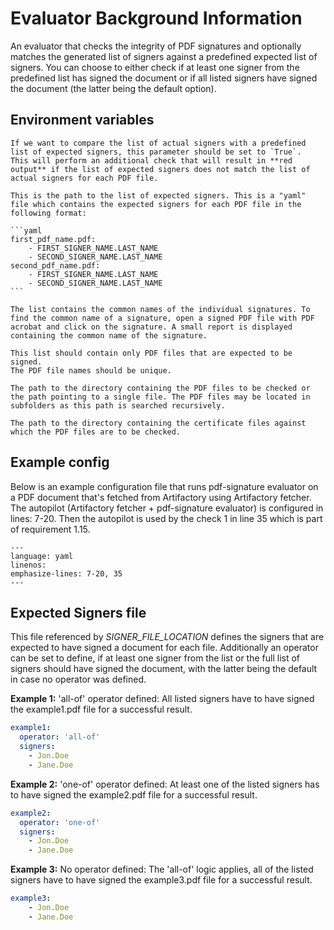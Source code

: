 <!--
SPDX-FileCopyrightText: 2024 grow platform GmbH

SPDX-License-Identifier: MIT
-->

# Evaluator Background Information

An evaluator that checks the integrity of PDF signatures and optionally matches the generated list of signers against a predefined expected list of signers. You can choose to either check if at least one signer from the predefined list has signed the document or if all listed signers have signed the document (the latter being the default option).

## Environment variables

```{envvar} VALIDATE_SIGNERS
If we want to compare the list of actual signers with a predefined list of expected signers, this parameter should be set to `True`.
This will perform an additional check that will result in **red output** if the list of expected signers does not match the list of actual signers for each PDF file.
```

````{envvar} SIGNER_FILE_LOCATION
This is the path to the list of expected signers. This is a "yaml" file which contains the expected signers for each PDF file in the following format:

```yaml
first_pdf_name.pdf:
    - FIRST_SIGNER_NAME.LAST_NAME
    - SECOND_SIGNER_NAME.LAST_NAME
second_pdf_name.pdf:
    - FIRST_SIGNER_NAME.LAST_NAME
    - SECOND_SIGNER_NAME.LAST_NAME
```

The list contains the common names of the individual signatures. To find the common name of a signature, open a signed PDF file with PDF acrobat and click on the signature. A small report is displayed containing the common name of the signature.

This list should contain only PDF files that are expected to be signed.
The PDF file names should be unique.

````

```{envvar} PDF_LOCATION
The path to the directory containing the PDF files to be checked or the path pointing to a single file. The PDF files may be located in subfolders as this path is searched recursively.
```

```{envvar} CERTIFICATE_LOCATION
The path to the directory containing the certificate files against which the PDF files are to be checked.
```

## Example config

Below is an example configuration file that runs pdf-signature evaluator on a PDF document that's fetched from Artifactory using Artifactory fetcher. The autopilot (Artifactory fetcher + pdf-signature evaluator) is configured in lines: 7-20. Then the autopilot is used by the check 1 in line 35 which is part of requirement 1.15.

```{literalinclude} resources/qg-config.yaml
---
language: yaml
linenos:
emphasize-lines: 7-20, 35
---
```

## Expected Signers file

This file referenced by _SIGNER_FILE_LOCATION_ defines the signers that are expected to have signed a document for each file. Additionally an operator can be set to define, if at least one signer from the list or the full list of signers should have signed the document, with the latter being the default in case no operator was defined.

**Example 1:** 'all-of' operator defined: All listed signers have to have signed the example1.pdf file for a successful result.

```yaml
example1:
  operator: 'all-of'
  signers:
    - Jon.Doe
    - Jane.Doe
```

**Example 2:** 'one-of' operator defined: At least one of the listed signers has to have signed the example2.pdf file for a successful result.

```yaml
example2:
  operator: 'one-of'
  signers:
    - Jon.Doe
    - Jane.Doe
```

**Example 3:** No operator defined: The 'all-of' logic applies, all of the listed signers have to have signed the example3.pdf file for a successful result.

```yaml
example3:
    - Jon.Doe
    - Jane.Doe
```
